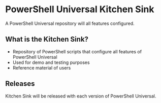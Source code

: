 ﻿# PowerShell Universal Kitchen Sink

A PowerShell Universal repository will all features configured. 

## What is the Kitchen Sink? 

- Repository of PowerShell scripts that configure all features of PowerShell Universal
- Used for demo and testing purposes
- Reference material of users

## Releases 

Kitchen Sink will be released with each version of PowerShell Universal. 
